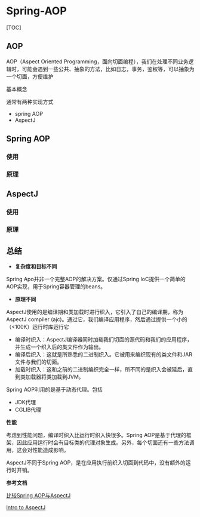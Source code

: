 # Spring-AOP

[TOC]

## AOP

AOP（Aspect Oriented Programming，面向切面编程），我们在处理不同业务逻辑时，可能会遇到一些公共、抽象的方法，比如日志，事务，鉴权等，可以抽象为一个切面，方便维护

基本概念



通常有两种实现方式

- spring AOP
- AspectJ

## Spring AOP

### 使用

### 原理

## AspectJ

### 使用

### 原理



## 总结

- **复杂度和目标不同**

Spring Apo并非一个完整AOP的解决方案。仅通过Spring IoC提供一个简单的AOP实现，用于Spring容器管理的beans。

- **原理不同**

AspectJ使用的是编译期和类加载时进行织入，它引入了自己的编译期，称为AspectJ compiler (ajc)。通过它，我们编译应用程序，然后通过提供一个小的（<100K）运行时库运行它

- 编译时织入：AspectJ编译器同时加载我们切面的源代码和我们的应用程序，并生成一个织入后的类文件作为输出。
- 编译后织入：这就是所熟悉的二进制织入。它被用来编织现有的类文件和JAR文件与我们的切面。
- 加载时织入：这和之前的二进制编织完全一样，所不同的是织入会被延后，直到类加载器将类加载到JVM。

Spring AOP利用的是基于动态代理。包括

- JDK代理
- CGLIB代理

**性能**

考虑到性能问题，编译时织入比运行时织入快很多。Spring AOP是基于代理的框架，因此应用运行时会有目标类的代理对象生成。另外，每个切面还有一些方法调用，这会对性能造成影响。

AspectJ不同于Spring AOP，是在应用执行前织入切面到代码中，没有额外的运行时开销。

**参考文档**

[比较Spring AOP与AspectJ](https://juejin.im/post/5a695b3cf265da3e47449471)

[Intro to AspectJ](https://www.baeldung.com/aspectj)